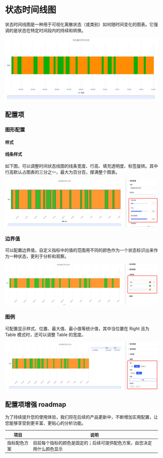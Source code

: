 # 状态时间线图

状态时间线图是一种用于可视化离散状态（或类别）如何随时间变化的图表。它强调的是状态在特定时间段内的持续和转换。

![状态时间线图示例](./images/state-timeline-demo.png)

## 配置项

### 图形配置

#### 样式

#### 线条样式

如下图，可以调整时间状态线图的线条宽度、行高、填充透明度、标签旋转。其中行高默认占图表的三分之一，最大为百分百，撑满整个图表。

![状态时间线图示例](./images/state-timeline-style.png)

### 边界值

可以配置边界值，自定义指标中的值的范围用不同的颜色作为一个状态标识出来作为一种状态，更利于分析和观察。

![边界值](./images/state-timeline-limit.png)

### 图例

可配置显示样式、位置、最大值、最小值等统计值，其中当位置在 Right 且为 Table 模式时，还可以调整 Table 的宽度。

![图例](./images/state-timeline-legend.png)

## 配置项增强 roadmap

为了持续提升您的使用体验，我们将在后续的产品更新中，不断增加实用配置，让您能够享受到更丰富、更贴心的分析功能。

| 项目       | 说明                                                         |
|------------|--------------------------------------------------------------|
| 指标配色方案  | 目前每个指标的颜色是固定的；后续可提供配色方案，由您决定用什么颜色显示 |
